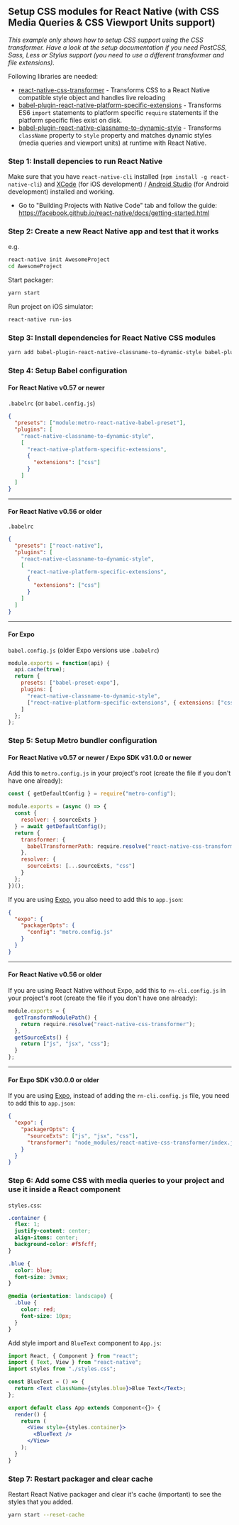 ## Setup CSS modules for React Native (with CSS Media Queries & CSS Viewport Units support)

_This example only shows how to setup CSS support using the CSS transformer. Have a look at the setup documentation if you need PostCSS, Sass, Less or Stylus support (you need to use a different transformer and file extensions)._

Following libraries are needed:

- [react-native-css-transformer](https://github.com/kristerkari/react-native-css-transformer) - Transforms CSS to a React Native compatible style object and handles live reloading
- [babel-plugin-react-native-platform-specific-extensions](https://github.com/kristerkari/babel-plugin-react-native-platform-specific-extensions) - Transforms ES6 `import` statements to platform specific `require` statements if the platform specific files exist on disk.
- [babel-plugin-react-native-classname-to-dynamic-style](https://github.com/kristerkari/babel-plugin-react-native-classname-to-dynamic-style) - Transforms `className` property to `style` property and matches dynamic styles (media queries and viewport units) at runtime with React Native.

### Step 1: Install depencies to run React Native

Make sure that you have `react-native-cli` installed (`npm install -g react-native-cli`) and [XCode](https://developer.apple.com/xcode/) (for iOS development) / [Android Studio](https://developer.android.com/studio/index.html) (for Android development) installed and working.

- Go to "Building Projects with Native Code" tab and follow the guide: https://facebook.github.io/react-native/docs/getting-started.html

### Step 2: Create a new React Native app and test that it works

e.g.

```sh
react-native init AwesomeProject
cd AwesomeProject
```

Start packager:

```sh
yarn start
```

Run project on iOS simulator:

```sh
react-native run-ios
```

### Step 3: Install dependencies for React Native CSS modules

```sh
yarn add babel-plugin-react-native-classname-to-dynamic-style babel-plugin-react-native-platform-specific-extensions react-native-css-transformer --dev
```

### Step 4: Setup Babel configuration

#### For React Native v0.57 or newer

`.babelrc` (or `babel.config.js`)

```json
{
  "presets": ["module:metro-react-native-babel-preset"],
  "plugins": [
    "react-native-classname-to-dynamic-style",
    [
      "react-native-platform-specific-extensions",
      {
        "extensions": ["css"]
      }
    ]
  ]
}
```

---

#### For React Native v0.56 or older

`.babelrc`

```json
{
  "presets": ["react-native"],
  "plugins": [
    "react-native-classname-to-dynamic-style",
    [
      "react-native-platform-specific-extensions",
      {
        "extensions": ["css"]
      }
    ]
  ]
}
```

---

#### For Expo

`babel.config.js` (older Expo versions use `.babelrc`)

```js
module.exports = function(api) {
  api.cache(true);
  return {
    presets: ["babel-preset-expo"],
    plugins: [
      "react-native-classname-to-dynamic-style",
      ["react-native-platform-specific-extensions", { extensions: ["css"] }]
    ]
  };
};
```

### Step 5: Setup Metro bundler configuration

#### For React Native v0.57 or newer / Expo SDK v31.0.0 or newer

Add this to `metro.config.js` in your project's root (create the file if you don't have one already):

```js
const { getDefaultConfig } = require("metro-config");

module.exports = (async () => {
  const {
    resolver: { sourceExts }
  } = await getDefaultConfig();
  return {
    transformer: {
      babelTransformerPath: require.resolve("react-native-css-transformer")
    },
    resolver: {
      sourceExts: [...sourceExts, "css"]
    }
  };
})();
```

If you are using [Expo](https://expo.io/), you also need to add this to `app.json`:

```json
{
  "expo": {
    "packagerOpts": {
      "config": "metro.config.js"
    }
  }
}
```

---

#### For React Native v0.56 or older

If you are using React Native without Expo, add this to `rn-cli.config.js` in your project's root (create the file if you don't have one already):

```js
module.exports = {
  getTransformModulePath() {
    return require.resolve("react-native-css-transformer");
  },
  getSourceExts() {
    return ["js", "jsx", "css"];
  }
};
```

---

#### For Expo SDK v30.0.0 or older

If you are using [Expo](https://expo.io/), instead of adding the `rn-cli.config.js` file, you need to add this to `app.json`:

```json
{
  "expo": {
    "packagerOpts": {
      "sourceExts": ["js", "jsx", "css"],
      "transformer": "node_modules/react-native-css-transformer/index.js"
    }
  }
}
```

### Step 6: Add some CSS with media queries to your project and use it inside a React component

`styles.css`:

```css
.container {
  flex: 1;
  justify-content: center;
  align-items: center;
  background-color: #f5fcff;
}

.blue {
  color: blue;
  font-size: 3vmax;
}

@media (orientation: landscape) {
  .blue {
    color: red;
    font-size: 10px;
  }
}
```

Add style import and `BlueText` component to `App.js`:

```jsx
import React, { Component } from "react";
import { Text, View } from "react-native";
import styles from "./styles.css";

const BlueText = () => {
  return <Text className={styles.blue}>Blue Text</Text>;
};

export default class App extends Component<{}> {
  render() {
    return (
      <View style={styles.container}>
        <BlueText />
      </View>
    );
  }
}
```

### Step 7: Restart packager and clear cache

Restart React Native packager and clear it's cache (important) to see the styles that you added.

```sh
yarn start --reset-cache
```
